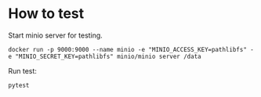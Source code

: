 # How to test

Start minio server for testing.

```
docker run -p 9000:9000 --name minio -e "MINIO_ACCESS_KEY=pathlibfs" -e "MINIO_SECRET_KEY=pathlibfs" minio/minio server /data
```

Run test:
```
pytest
```